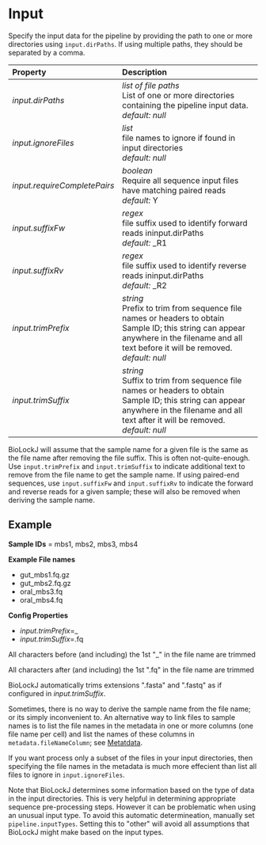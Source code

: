 # Input                   
                   
Specify the input data for the pipeline by providing the path to one or more directories using `input.dirPaths`.  If using multiple paths, they should be separated by a comma.                   
                   
| Property| Description |
| :--- | :--- |
| *input.dirPaths* | _list of file paths_ <br>List of one or more directories containing the pipeline input data.<br>*default:*  *null* |
| *input.ignoreFiles* | _list_ <br>file names to ignore if found in input directories<br>*default:*  *null* |
| *input.requireCompletePairs* | _boolean_ <br>Require all sequence input files have matching paired reads<br>*default:*  Y |
| *input.suffixFw* | _regex_ <br>file suffix used to identify forward reads ininput.dirPaths<br>*default:*  _R1 |
| *input.suffixRv* | _regex_ <br>file suffix used to identify reverse reads ininput.dirPaths<br>*default:*  _R2 |
| *input.trimPrefix* | _string_ <br>Prefix to trim from sequence file names or headers to obtain Sample ID; this string can appear anywhere in the filename and all text before it will be removed.<br>*default:*  *null* |
| *input.trimSuffix* | _string_ <br>Suffix to trim from sequence file names or headers to obtain Sample ID; this string can appear anywhere in the filename and all text after it will be removed.<br>*default:*  *null* |
                   
BioLockJ will assume that the sample name for a given file is the same as the file name after removing the file suffix.  This is often not-quite-enough.  Use `input.trimPrefix` and `input.trimSuffix` to indicate additional text to remove from the file name to get the sample name.  If using paired-end sequences, use `input.suffixFw` and `input.suffixRv` to indicate the forward and reverse reads for a given sample; these will also be removed when deriving the sample name.                   
                   
## Example                   
                   
**Sample IDs** = mbs1, mbs2, mbs3, mbs4                   
                   
**Example File names**                   
+ gut_mbs1.fq.gz                   
+ gut_mbs2.fq.gz                   
+ oral_mbs3.fq                   
+ oral_mbs4.fq                   
                   
**Config Properties**                   
+ *input.trimPrefix*=_                   
+ *input.trimSuffix*=.fq                   
                   
All characters before (and including) the 1st "_" in the file name are trimmed                   
                   
All characters after (and including) the 1st ".fq" in the file name are trimmed                   
                   
BioLockJ automatically trims extensions ".fasta" and ".fastq" as if configured in *input.trimSuffix*.                   
                   
Sometimes, there is no way to derive the sample name from the file name; or its simply inconvenient to.  An alternative way to link files to sample names is to list the file names in the metadata in one or more columns (one file name per cell) and list the names of these columns in `metadata.fileNameColumn`; see [Metatdata](../../GENERATED/Metadata).                    
                   
If you want process only a subset of the files in your input directories, then specifying the file names in the metadata is much more effecient than list all files to ignore in `input.ignoreFiles`.                   
                   
Note that BioLockJ determines some information based on the type of data in the input directories.  This is very helpful in determining appropriate sequence pre-processing steps.  However it can be problematic when using an unusual input type.  To avoid this automatic determineation, manually set `pipeline.inputTypes`.  Setting this to "other" will avoid all assumptions that BioLockJ might make based on the input types.                   
